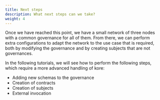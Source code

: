```yaml
---
title: Next steps
description: What next steps can we take?
weight: 4
---
```


Once we have reached this point, we have a small network of three nodes with a common governance for all of them. From there, we can perform extra configurations to adapt the network to the use case that is required, both by modifying the governance and by creating subjects that are not governances.

In the following tutorials, we will see how to perform the following steps, which require a more advanced handling of kore:

- Adding new schemas to the governance
- Creation of contracts
- Creation of subjects
- External invocation